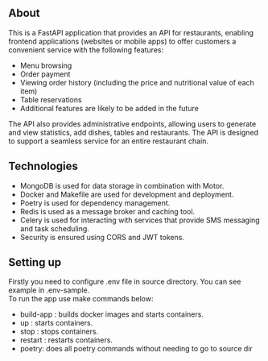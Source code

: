 ## About
This is a FastAPI application that provides an API for restaurants, enabling frontend applications (websites or mobile apps) to offer customers a convenient service with the following features:

- Menu browsing  
- Order payment  
- Viewing order history (including the price and nutritional value of each item)
- Table reservations  
- Additional features are likely to be added in the future  

The API also provides administrative endpoints, allowing users to generate and view statistics, add dishes, tables and restaurants. The API is designed to support a seamless service for an entire restaurant chain.

## Technologies

- MongoDB is used for data storage in combination with Motor.  
- Docker and Makefile are used for development and deployment.  
- Poetry is used for dependency management.  
- Redis is used as a message broker and caching tool.  
- Celery is used for interacting with services that provide SMS messaging and task scheduling.  
- Security is ensured using CORS and JWT tokens.  


## Setting up

Firstly you need to configure .env file in source directory. You can see example in .env-sample.  
To run the app use make commands below:  
- build-app : builds docker images and starts containers.  
- up : starts containers.    
- stop : stops containers.    
- restart : restarts containers.    
- poetry: does all poetry commands without needing to go to source dir
